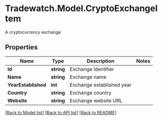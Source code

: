 # Tradewatch.Model.CryptoExchangeItem
A cryptocurrency exchange

## Properties

Name | Type | Description | Notes
------------ | ------------- | ------------- | -------------
**Id** | **string** | Exchange identifier | 
**Name** | **string** | Exchange name | 
**YearEstablished** | **int** | Exchange established year | 
**Country** | **string** | Exchange country | 
**Website** | **string** | Exchange website URL | 

[[Back to Model list]](../README.md#documentation-for-models) [[Back to API list]](../README.md#documentation-for-api-endpoints) [[Back to README]](../README.md)

